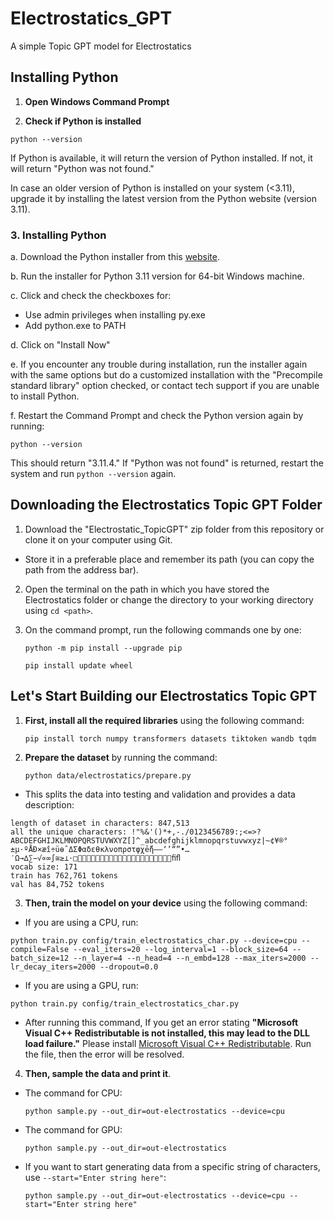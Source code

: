 # Electrostatics_GPT
A simple Topic GPT model for Electrostatics

## Installing Python

1. **Open Windows Command Prompt**

2. **Check if Python is installed**
   
```
python --version
```

If Python is available, it will return the version of Python installed. If not, it will return "Python was not found."

In case an older version of Python is installed on your system (<3.11), upgrade it by installing the latest version from the Python website (version 3.11).

### 3. **Installing Python**

a. Download the Python installer from this [website](https://www.python.org/downloads/release/python-3114/).

b. Run the installer for Python 3.11 version for 64-bit Windows machine.

c. Click and check the checkboxes for:
   - Use admin privileges when installing py.exe
   - Add python.exe to PATH

d. Click on "Install Now"

e. If you encounter any trouble during installation, run the installer again with the same options but do a customized installation with the "Precompile standard library" option checked, or contact tech support if you are unable to install Python.

f. Restart the Command Prompt and check the Python version again by running:
   ```
   python --version
   ```
   This should return "3.11.4." If "Python was not found" is returned, restart the system and run `python --version` again.

## Downloading the Electrostatics Topic GPT Folder

1. Download the "Electrostatic_TopicGPT" zip folder from this repository or clone it on your computer using Git.
- Store it in a preferable place and remember its path (you can copy the path from the address bar).

2. Open the terminal on the path in which you have stored the Electrostatics folder or change the directory to your working directory using `cd <path>`.

3. On the command prompt, run the following commands one by one:

   ```
   python -m pip install --upgrade pip
   ```
   
   ```
   pip install update wheel
   ```


## Let's Start Building our Electrostatics Topic GPT

1. **First, install all the required libraries** using the following command:


   ```
   pip install torch numpy transformers datasets tiktoken wandb tqdm
   ```
   
   

2. **Prepare the dataset** by running the command:


   ```
   python data/electrostatics/prepare.py
   ```
- This splits the data into testing and validation and provides a data description:


```
length of dataset in characters: 847,513
all the unique characters: !"%&'()*+,-./0123456789:;<=>?ABCDEFGHIJKLMNOPQRSTUVWXYZ[]^_abcdefghijklmnopqrstuvwxyz|~¢¥®°±µ·ºÅÐ×æî÷üɵˆΔΣΦαδεθκλνοπρστφχḗἤ–—‘’“”•…′Ω→∆∑−√∝∞∫≅≥⊥⋅□ﬁﬂ
vocab size: 171
train has 762,761 tokens
val has 84,752 tokens
```


3. **Then, train the model on your device** using the following command:

- If you are using a CPU, run:

```
python train.py config/train_electrostatics_char.py --device=cpu --compile=False --eval_iters=20 --log_interval=1 --block_size=64 --batch_size=12 --n_layer=4 --n_head=4 --n_embd=128 --max_iters=2000 --lr_decay_iters=2000 --dropout=0.0
```

- If you are using a GPU, run:

```
python train.py config/train_electrostatics_char.py 
```

- After running this command, If you get an error stating **"Microsoft Visual C++ Redistributable is not installed, this may lead to the DLL load failure."** Please install [Microsoft Visual C++ Redistributable](https://aka.ms/vs/16/release/vc_redist.x64.exe). Run the file, then the error will be resolved. 

4. **Then, sample the data and print it**.

- The command for CPU:
   ```
   python sample.py --out_dir=out-electrostatics --device=cpu
   ```

- The command for GPU:
  
   ```
   python sample.py --out_dir=out-electrostatics 
   ```
   
- If you want to start generating data from a specific string of characters, use `--start="Enter string here"`:


    ```
    python sample.py --out_dir=out-electrostatics --device=cpu --start="Enter string here"
    ```

  




